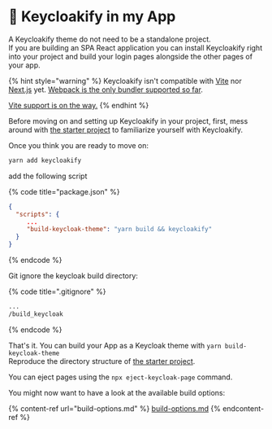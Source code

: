 # 🔩 Keycloakify in my App

A Keycloakify theme do not need to be a standalone project.\
If you are building an SPA React application  you can install Keycloakify right into your project and build your login pages alongside the other pages of your app.

{% hint style="warning" %}
Keycloakify isn't compatible with [Vite](https://vitejs.dev/) nor [Next.js](https://nextjs.org/) yet. [Webpack is the only bundler supported so far](<README (1).md#supported-meta-framworks>). &#x20;

[Vite support is on the way.](https://github.com/keycloakify/keycloakify/pull/275)
{% endhint %}

Before moving on and setting up Keycloakify in your project, first, mess around with [the starter project](https://github.com/codegouvfr/keycloakify-starter) to familiarize yourself with Keycloakify.

Once you think you are ready to move on:

```bash
yarn add keycloakify
```

add the following script

{% code title="package.json" %}
```json
{
  "scripts": {
     ...
     "build-keycloak-theme": "yarn build && keycloakify"
  }
}
```
{% endcode %}

Git ignore the keycloak build directory:

{% code title=".gitignore" %}
```diff
...
/build_keycloak
```
{% endcode %}

That's it. You can build your App as a Keycloak theme with `yarn build-keycloak-theme`\
Reproduce the directory structure of [the starter project](https://github.com/codegouvfr/keycloakify-starter).

You can eject pages using the `npx eject-keycloak-page` command.&#x20;

You might now want to have a look at the available build options:

{% content-ref url="build-options.md" %}
[build-options.md](build-options.md)
{% endcontent-ref %}
